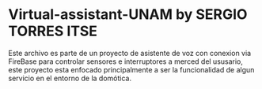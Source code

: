 # Virtual-assistant-UNAM by SERGIO TORRES ITSE
Este archivo es parte de un proyecto de asistente de voz con conexion via FireBase para controlar sensores e interruptores a merced del ususario, este proyecto esta enfocado principalmente a ser la funcionalidad de algun servicio en el entorno de la domótica. 
